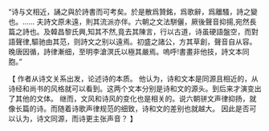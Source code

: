 “诗与文相近，誦之與於詩書而可考矣。於是散爲贊銘，爲歌辭，爲離騷，詩之變也。……
夫詩文原未遠，則其流派亦伴。六朝之文法駢儷，厥後聲音抑揚,宛然長篇之詩也。及韓昌黎氏興,知其不然,竟去其陳言，行以古道，诗虽硬語盤空，而對語聲律,驅驰由其范，则詩文之别以遠焉。初盛之諸公，方其草創，聲音自从容。晚唐因循，詩律漸细，至明李滄溟氏以極其嚴焉。嗚呼!書畫非他技，詩文本同胞。”

【
作者从诗文关系出发，论述诗的本质。
他认为，诗和文本是同源且相近的，从诗经和尚书的风格就可以看到。这两个文本分别是诗和文的源头。到后来才演变出了其他的文体。
继而，文风和诗风的变化也是相关的。说六朝骈文声律抑扬，就像长篇的诗。而随着诗歌声律规范的细致，诗和文的差别也就越大。
因此是否可以认为，诗文同源，而诗更主张声音？
】